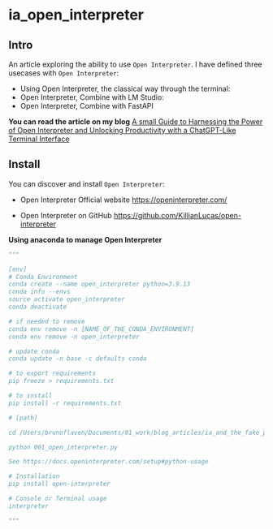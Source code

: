 # ia_open_interpreter

## Intro
An article exploring the ability to use `Open Interpreter`. I have defined three usecases with `Open Interpreter`: 

- Using Open Interpreter, the classical way through the terminal:
- Open Interpreter, Combine with LM Studio:
- Open Interpreter, Combine with FastAPI

**You can read the article on my blog**
[A small Guide to Harnessing the Power of Open Interpreter and Unlocking Productivity with a ChatGPT-Like Terminal Interface 
](https://flaven.fr/2024/01/a-small-guide-to-harnessing-the-power-of-open-interpreter-and-unlocking-productivity-with-a-chatgpt-like-terminal-interface//)



## Install
You can discover and install `Open Interpreter`:

- Open Interpreter Official website
https://openinterpreter.com/

- Open Interpreter on GitHub
https://github.com/KillianLucas/open-interpreter

**Using anaconda to manage Open Interpreter**

```python
"""

[env]
# Conda Environment
conda create --name open_interpreter python=3.9.13
conda info --envs
source activate open_interpreter
conda deactivate

# if needed to remove
conda env remove -n [NAME_OF_THE_CONDA_ENVIRONMENT]
conda env remove -n open_interpreter

# update conda 
conda update -n base -c defaults conda

# to export requirements
pip freeze > requirements.txt

# to install
pip install -r requirements.txt

# [path]

cd /Users/brunoflaven/Documents/01_work/blog_articles/ia_and_the_fake_prompt_academy

python 001_open_interpreter.py

See https://docs.openinterpreter.com/setup#python-usage

# Installation
pip install open-interpreter

# Console or Terminal usage
interpreter

"""

```




